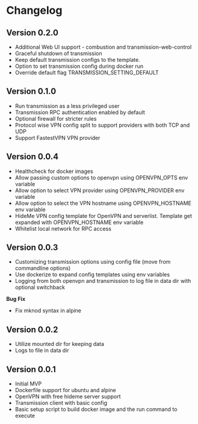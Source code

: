 # Changelog

## Version 0.2.0

* Additional Web UI support - combustion and transmission-web-control
* Graceful shutdown of transmission
* Keep default transmission configs to the template.
* Option to set transmission config during docker run
* Override default flag TRANSMISSION_SETTING_DEFAULT

## Version 0.1.0

* Run transmission as a less privileged user
* Transmission RPC authentication enabled by default
* Optional firewall for stricter rules
* Protocol wise VPN config split to support providers with both TCP and UDP
* Support FastestVPN VPN provider

## Version 0.0.4

* Healthcheck for docker images
* Allow passing custom options to openvpn using OPENVPN_OPTS env variable
* Allow option to select VPN provider using OPENVPN_PROVIDER env variable
* Allow option to select the VPN hostname using OPENVPN_HOSTNAME env variable
* HideMe VPN config template for OpenVPN and serverlist. Template get expanded with OPENVPN_HOSTNAME env variable
* Whitelist local network for RPC access

## Version 0.0.3

* Customizing transmission options using config file (move from commandline options)
* Use dockerize to expand config templates using env variables
* Logging from both openvpn and transmission to log file in data dir with optional switchback

**Bug Fix**

* Fix mknod syntax in alpine


## Version 0.0.2

* Utilize mounted dir for keeping data
* Logs to file in data dir

## Version 0.0.1

* Initial MVP
* Dockerfile support for ubuntu and alpine
* OpenVPN with free hideme server support
* Transmission client with basic config
* Basic setup script to build docker image and the run command to execute
